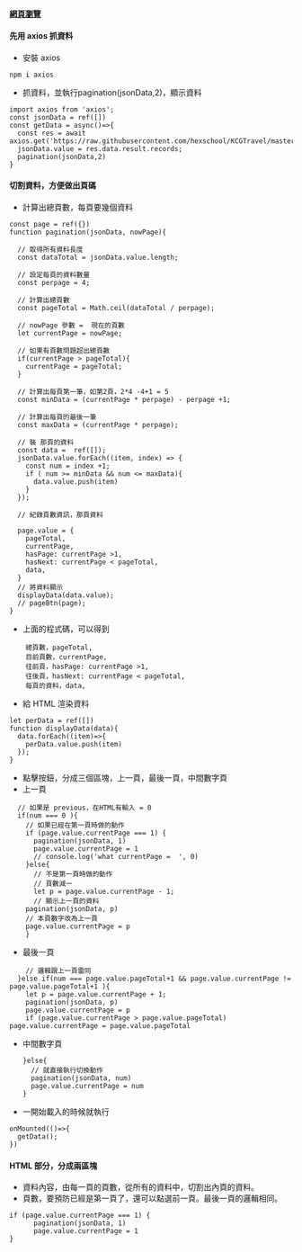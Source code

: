 #### [網頁瀏覽](https://inventor9871.github.io/hex_vue_pagination/)

#### 先用 axios 抓資料
- 安裝 axios
```
npm i axios
```

- 抓資料，並執行pagination(jsonData,2)，顯示資料
```
import axios from 'axios';
const jsonData = ref([])
const getData = async()=>{
  const res = await axios.get('https://raw.githubusercontent.com/hexschool/KCGTravel/master/datastore_search.json')
  jsonData.value = res.data.result.records;
  pagination(jsonData,2)
}
```

#### 切割資料，方便做出頁碼
- 計算出總頁數，每頁要幾個資料
```
const page = ref({})
function pagination(jsonData, nowPage){

  // 取得所有資料長度
  const dataTotal = jsonData.value.length;

  // 設定每頁的資料數量
  const perpage = 4;

  // 計算出總頁數
  const pageTotal = Math.ceil(dataTotal / perpage);

  // nowPage 參數 =  現在的頁數
  let currentPage = nowPage;
  
  // 如果有頁數問題超出總頁數
  if(currentPage > pageTotal){
    currentPage = pageTotal;
  }

  // 計算出每頁第一筆，如第2頁，2*4 -4+1 = 5
  const minData = (currentPage * perpage) - perpage +1;

  // 計算出每頁的最後一筆
  const maxData = (currentPage * perpage);

  // 裝 那頁的資料
  const data =  ref([]);
  jsonData.value.forEach((item, index) => {
    const num = index +1;
    if ( num >= minData && num <= maxData){
      data.value.push(item)
    }
  });

  // 紀錄頁數資訊，那頁資料
  
  page.value = {
    pageTotal,
    currentPage,
    hasPage: currentPage >1,
    hasNext: currentPage < pageTotal,
    data,
  }
  // 將資料顯示
  displayData(data.value);
  // pageBtn(page);
}
```




- 上面的程式碼，可以得到
```
    總頁數，pageTotal,      
    目前頁數，currentPage,    
    往前頁，hasPage: currentPage >1,
    往後頁，hasNext: currentPage < pageTotal,
    每頁的資料，data,
```    

- 給 HTML 渲染資料
```
let perData = ref([])
function displayData(data){
  data.forEach((item)=>{
    perData.value.push(item)
  });
}
```

- 點擊按鈕，分成三個區塊，上一頁，最後一頁，中間數字頁
- 上一頁
```
  // 如果是 previous，在HTML有輸入 = 0
  if(num === 0 ){
    // 如果已經在第一頁時做的動作
    if (page.value.currentPage === 1) {
      pagination(jsonData, 1)
      page.value.currentPage = 1
      // console.log('what currentPage =  ', 0)
    }else{
      // 不是第一頁時做的動作
      // 頁數減一
      let p = page.value.currentPage - 1;
      // 顯示上一頁的資料
    pagination(jsonData, p)
    // 本頁數字改為上一頁
    page.value.currentPage = p
    }
```



- 最後一頁  
```  
    // 邏輯跟上一頁雷同
  }else if(num === page.value.pageTotal+1 && page.value.currentPage != page.value.pageTotal+1 ){
    let p = page.value.currentPage + 1;
    pagination(jsonData, p)
    page.value.currentPage = p
    if (page.value.currentPage > page.value.pageTotal) page.value.currentPage = page.value.pageTotal
```




- 中間數字頁    
  ```
  }else{
    // 就直接執行切換動作
    pagination(jsonData, num)
    page.value.currentPage = num
  }
  ```
- 一開始載入的時候就執行
```
onMounted(()=>{
  getData();
})
```


#### HTML 部分，分成兩區塊
- 資料內容，由每一頁的頁數，從所有的資料中，切割出內頁的資料。
- 頁數，要預防已經是第一頁了，還可以點選前一頁。最後一頁的邏輯相同。
```
if (page.value.currentPage === 1) {
      pagination(jsonData, 1)
      page.value.currentPage = 1
}
```





